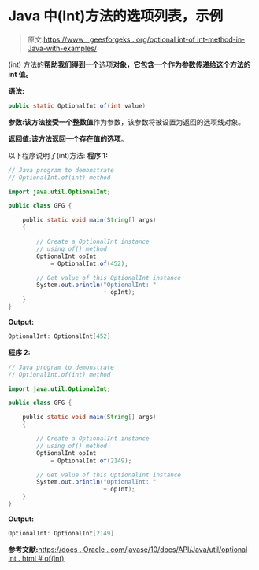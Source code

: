 # Java 中(Int)方法的选项列表，示例

> 原文:[https://www . geesforgeks . org/optional int-of int-method-in-Java-with-examples/](https://www.geeksforgeeks.org/optionalint-ofint-method-in-java-with-examples/)

(int) 方法的**帮助我们得到一个**选项**对象，它包含一个作为参数传递给这个方法的 int 值。**

**语法:**

```java
public static OptionalInt of(int value)

```

**参数:**该方法接受一个**整数值**作为参数，该参数将被设置为返回的选项线对象。

**返回值:**该方法返回一个存在值的**选项**。

以下程序说明了(int)方法:
**程序 1:**

```java
// Java program to demonstrate
// OptionalInt.of(int) method

import java.util.OptionalInt;

public class GFG {

    public static void main(String[] args)
    {

        // Create a OptionalInt instance
        // using of() method
        OptionalInt opInt
            = OptionalInt.of(452);

        // Get value of this OptionalInt instance
        System.out.println("OptionalInt: "
                           + opInt);
    }
}
```

**Output:**

```java
OptionalInt: OptionalInt[452]

```

**程序 2:**

```java
// Java program to demonstrate
// OptionalInt.of(int) method

import java.util.OptionalInt;

public class GFG {

    public static void main(String[] args)
    {

        // Create a OptionalInt instance
        // using of() method
        OptionalInt opInt
            = OptionalInt.of(2149);

        // Get value of this OptionalInt instance
        System.out.println("OptionalInt: "
                           + opInt);
    }
}
```

**Output:**

```java
OptionalInt: OptionalInt[2149]

```

**参考文献:**[https://docs . Oracle . com/javase/10/docs/API/Java/util/optional int . html # of(int)](https://docs.oracle.com/javase/10/docs/api/java/util/OptionalInt.html#of(int))